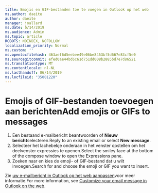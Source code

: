 ```yaml
---
title: Emojis en GIF-bestanden toe te voegen in Outlook op het web
ms.author: daeite
author: daeite
manager: joallard
ms.date: 6/14/2019
ms.audience: Admin
ms.topic: article
ROBOTS: NOINDEX, NOFOLLOW
localization_priority: Normal
ms.custom: ''
ms.openlocfilehash: 463aef6d5eebee49e06be8453bf5d667e83cf5e0
ms.sourcegitcommit: efed0ae44bd6c61d751dd008b2885bd7e7d86521
ms.translationtype: MT
ms.contentlocale: nl-NL
ms.lasthandoff: 06/14/2019
ms.locfileid: "35001220"
---
```

# <a name="add-emojis-or-gifs-to-messages"></a><span data-ttu-id="03e9d-102">Emojis of GIF-bestanden toevoegen aan berichten</span><span class="sxs-lookup"><span data-stu-id="03e9d-102">Add emojis or GIFs to messages</span></span>

1. <span data-ttu-id="03e9d-103">Een bestaand e-mailbericht beantwoorden of **Nieuw bericht**selecteren.</span><span class="sxs-lookup"><span data-stu-id="03e9d-103">Reply to an existing email or select **New message**.</span></span>
1. <span data-ttu-id="03e9d-104">Selecteer het lachebekje onderaan in het venster opstellen om het deelvenster expressies te openen.</span><span class="sxs-lookup"><span data-stu-id="03e9d-104">Select the smiley face at the bottom of the compose window to open the Expressions pane.</span></span>
1. <span data-ttu-id="03e9d-105">Zoeken naar en kies de emoji- of GIF-bestand dat u wilt invoegen.</span><span class="sxs-lookup"><span data-stu-id="03e9d-105">Search for and choose the emoji or GIF you want to insert.</span></span>

<span data-ttu-id="03e9d-106">Zie [uw e-mailbericht in Outlook op het web aanpassen](https://support.office.com/article/079442eb-6b41-4ff5-b6e0-a83d3967ac41)voor meer informatie.</span><span class="sxs-lookup"><span data-stu-id="03e9d-106">For more information, see [Customize your email message in Outlook on the web](https://support.office.com/article/079442eb-6b41-4ff5-b6e0-a83d3967ac41).</span></span>